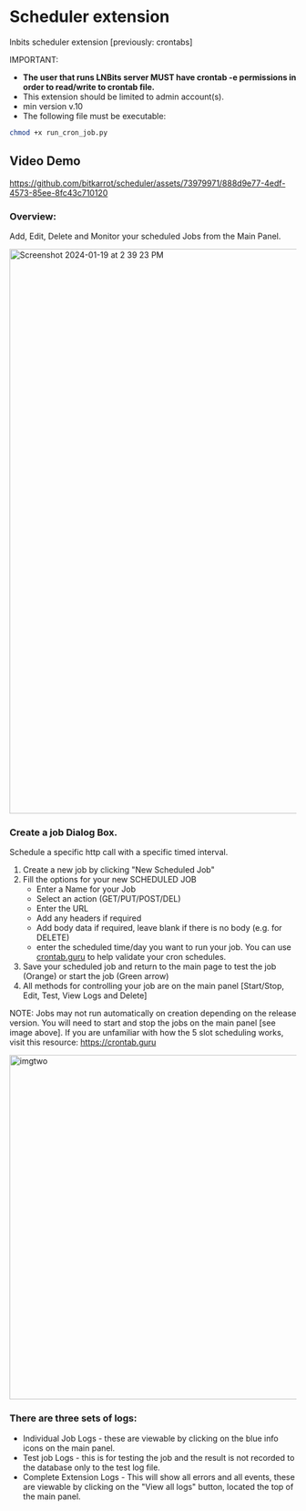# Scheduler extension

lnbits scheduler extension [previously: crontabs]

IMPORTANT:

- **The user that runs LNBits server MUST have crontab -e permissions in order to read/write to crontab file.**
- This extension should be limited to admin account(s).
- min version v.10
- The following file must be executable:

```sh
chmod +x run_cron_job.py
```

## Video Demo

https://github.com/bitkarrot/scheduler/assets/73979971/888d9e77-4edf-4573-85ee-8fc43c710120

### Overview:

Add, Edit, Delete and Monitor your scheduled Jobs from the Main Panel.

<img width="992" alt="Screenshot 2024-01-19 at 2 39 23 PM" src="https://github.com/bitkarrot/scheduler/assets/73979971/01656f95-bdde-4015-99c5-415ce9483ddb">

### Create a job Dialog Box.

Schedule a specific http call with a specific timed interval.

1. Create a new job by clicking "New Scheduled Job"
2. Fill the options for your new SCHEDULED JOB
   - Enter a Name for your Job
   - Select an action (GET/PUT/POST/DEL)
   - Enter the URL
   - Add any headers if required
   - Add body data if required, leave blank if there is no body (e.g. for DELETE)
   - enter the scheduled time/day you want to run your job. You can use [crontab.guru](https://crontab.guru) to help validate your cron schedules.
3. Save your scheduled job and return to the main page to test the job (Orange) or start the job (Green arrow)
4. All methods for controlling your job are on the main panel [Start/Stop, Edit, Test, View Logs and Delete]

NOTE: Jobs may not run automatically on creation depending on the release version. You will need to start and stop the jobs on the main panel [see image above]. If you are unfamiliar with how the 5 slot scheduling works, visit this resource: https://crontab.guru

<img width="605" alt="imgtwo" src="https://github.com/bitkarrot/scheduler/assets/73979971/77f55660-52b6-459c-9ce2-d81e6fa7d1b5">

### There are three sets of logs:

- Individual Job Logs - these are viewable by clicking on the blue info icons on the main panel.
- Test job Logs - this is for testing the job and the result is not recorded to the database only to the test log file.
- Complete Extension Logs - This will show all errors and all events, these are viewable by clicking on the "View all logs" button, located the top of the main panel.
